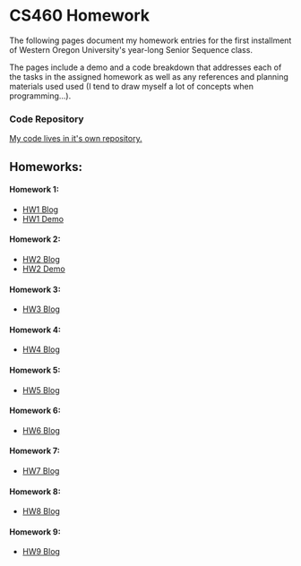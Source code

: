 # CS460 Homework
The following pages document my homework entries for the first installment of Western Oregon University's year-long Senior Sequence class.

The pages include a demo and a code breakdown that addresses each of the tasks in the assigned homework as well as any references and planning materials used used (I tend to draw myself a lot of concepts when programming...).

### Code Repository
[My code lives in it's own repository.](https://github.com/alexleclerc/CS460)

## Homeworks:
#### Homework 1:    
* [HW1 Blog](https://alexleclerc.github.io/CS460/HW1.html)
* [HW1 Demo](https://alexleclerc.github.io/CS460/demos/hw1/index.html) 

#### Homework 2:
* [HW2 Blog](https://alexleclerc.github.io/CS460/HW2.html)
* [HW2 Demo](https://alexleclerc.github.io/CS460/demos/hw2/index.html)

#### Homework 3:
* [HW3 Blog](https://alexleclerc.github.io/CS460/HW3.html)

#### Homework 4:
* [HW4 Blog](https://alexleclerc.github.io/CS460/HW4.html)

#### Homework 5:
* [HW5 Blog](https://alexleclerc.github.io/CS460/HW5.html)

#### Homework 6:
* [HW6 Blog](#)

#### Homework 7:
* [HW7 Blog](#)

#### Homework 8:
* [HW8 Blog](#)


#### Homework 9:
* [HW9 Blog](#)